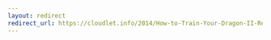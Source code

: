 ```yaml
---
layout: redirect
redirect_url: https://cloudlet.info/2014/How-to-Train-Your-Dragon-II-Review
---
```

